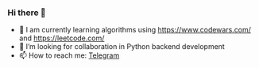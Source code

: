 ### Hi there 👋

- 🌱 I am currently learning algorithms using https://www.codewars.com/ and https://leetcode.com/
- 🤝 I’m looking for collaboration in Python backend development
- 📫 How to reach me: [Telegram](https://t.me/leonid_neg)
